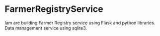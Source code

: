 # FarmerRegistryService
Iam are building Farmer Registry service using Flask and python libraries.
Data management service using sqlite3.



